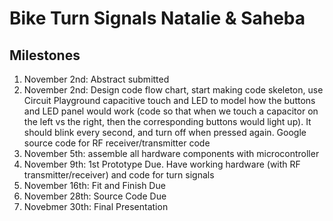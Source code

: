 # Bike Turn Signals Natalie & Saheba
## Milestones

1. November 2nd: Abstract submitted
2. November 2nd: Design code flow chart, start making code skeleton, use Circuit Playground capacitive touch and LED to model how the buttons and LED panel would work (code so that when we touch a capacitor on the left vs the right, then the corresponding buttons would light up). It should blink every second, and turn off when pressed again.
Google source code for RF receiver/transmitter code
3. November 5th: assemble all hardware components with microcontroller
4. November 9th: 1st Prototype Due. Have working hardware (with RF transmitter/receiver) and code for turn signals
5. November 16th: Fit and Finish Due
6. November 28th: Source Code Due
7. Novebmer 30th: Final Presentation
